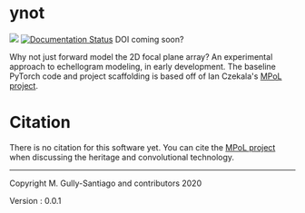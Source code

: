 # ynot

![](https://github.com/gully/ynot/workflows/Python%20package/badge.svg)
[![Documentation Status](https://readthedocs.org/projects/ynot/badge/?version=latest)](https://ynot.readthedocs.io/en/latest/?badge=latest)
DOI coming soon?

Why not just forward model the 2D focal plane array?  An experimental approach to echellogram modeling, in early development.  The baseline PyTorch code and project scaffolding is based off of Ian Czekala's [MPoL project](https://github.com/iancze/MPoL).

# Citation

There is no citation for this software yet.  You can cite the [MPoL project](https://github.com/iancze/MPoL) when discussing the heritage and convolutional technology.

---
Copyright M. Gully-Santiago and contributors 2020

Version :
0.0.1
